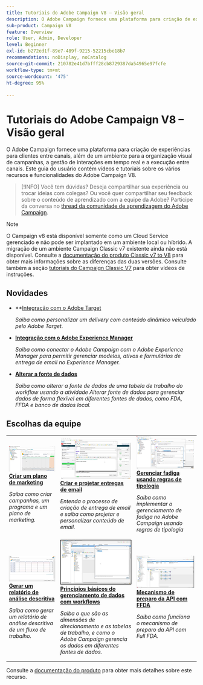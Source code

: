 ```yaml
---
title: Tutoriais do Adobe Campaign V8 – Visão geral
description: O Adobe Campaign fornece uma plataforma para criação de experiências para clientes entre canais, além de um ambiente para a organização visual de campanhas, a gestão de interações em tempo real e a execução entre canais. Este guia do usuário contém vídeos e tutoriais sobre os vários recursos e características do Adobe Campaign Standard.
sub-product: Campaign V8
feature: Overview
role: User, Admin, Developer
level: Beginner
exl-id: b272ed1f-89e7-489f-9215-52215cbe18b7
recommendations: noDisplay, noCatalog
source-git-commit: 210782e41d7bfff28cb8729387da54965e97fcfe
workflow-type: tm+mt
source-wordcount: '475'
ht-degree: 95%

---
```


# Tutoriais do Adobe Campaign V8 – Visão geral

O Adobe Campaign fornece uma plataforma para criação de experiências para clientes entre canais, além de um ambiente para a organização visual de campanhas, a gestão de interações em tempo real e a execução entre canais. Este guia do usuário contém vídeos e tutoriais sobre os vários recursos e funcionalidades do Adobe Campaign V8.

>[!INFO]
> Você tem dúvidas? Deseja compartilhar sua experiência ou trocar ideias com colegas? Ou você quer compartilhar seu feedback sobre o conteúdo de aprendizado com a equipe da Adobe? Participe da conversa no [thread da comunidade de aprendizagem do Adobe Campaign](https://experienceleaguecommunities.adobe.com:443/t5/adobe-campaign-classic/join-the-discussion-on-adobe-campaign-learning/td-p/419096).

>[!NOTE]
> O Campaign v8 está disponível somente como um Cloud Service gerenciado e não pode ser implantado em um ambiente local ou híbrido. A migração de um ambiente Campaign Classic v7 existente ainda não está disponível.
>Consulte a [documentação do produto Classic v7 to V8](https://experienceleague.adobe.com/docs/campaign/campaign-v8/start/capability-matrix.html?lang=pt-BR) para obter mais informações sobre as diferenças das duas versões. Consulte também a seção [tutoriais do Campaign Classic V7](https://experienceleague.adobe.com/docs/campaign-classic-learn/tutorials/overview.html?lang=pt-BR) para obter vídeos de instruções.

## Novidades

* **[Integração com o Adobe Target](/help/connect/target-integration.md)

   *Saiba como personalizar um delivery com conteúdo dinâmico veiculado pelo Adobe Target.*

* **[Integração com o Adobe Experience Manager](https://experienceleague.adobe.com/docs/campaign-learn/integrate-with-experience-manager/overview.html?lang=pt-BR)**

   *Saiba como conectar o Adobe Campaign com o Adobe Experience Manager para permitir gerenciar modelos, ativos e formulários de entrega de email no Experience Manager.*

* **[Alterar a fonte de dados](/help/data-management/change-data-source.md)**

   *Saiba como alterar a fonte de dados de uma tabela de trabalho do workflow usando a atividade Alterar fonte de dados para gerenciar dados de forma flexível em diferentes fontes de dados, como FDA, FFDA e banco de dados local.*


## Escolhas da equipe

<table>
<tr>
  <td>
    <a href="/help/get-started/create-a-marketing-plan-programs-and-campaigns.md">
      <img alt="Criar campanhas, um programa e um plano de marketing (vídeo)" src="./assets/333810.jpg"/>
    </a>
    <div>
      <a href="/help/get-started/create-a-marketing-plan-programs-and-campaigns.md">
    <strong>Criar um plano de marketing</strong>
    </a>
    </div>
    <p>
    <em>Saiba como criar campanhas, um programa e um plano de marketing.</em>
    <p>
  </td>
   <td>
    <a href="./content-creation/create-and-design-email-deliveries.md">
      <img alt="Criar e projetar entregas de email (vídeo)" src="./assets/333476.jpg" />
    </a>
    <div>
      <a href="./content-creation/create-and-design-email-deliveries.md">
    <strong>Criar e projetar entregas de email</strong>
    </a>
    </div> 
    <p>
    <em>Entenda o processo de criação de entrega de email e saiba como projetar e personalizar conteúdo de email.
</em>
    <p>
  </td>
  <td>
    <a href="./send-messages/fatigue-management/typology-rules-for-fatigue-management.md">
      <img alt="Gerenciar fadiga usando regras de tipologia (vídeo)" src="./assets/333787.jpg" />
    </a>
    <div>
      <a href="./send-messages/fatigue-management/typology-rules-for-fatigue-management.md">
    <strong>Gerenciar fadiga usando regras de tipologia</strong>
    </a>
    </div>
    <p>
    <em>Saiba como implementar o gerenciamento de fadiga no Adobe Campaign usando regras de tipologia </em>
    <p>
  </td>
</tr>
<tr>
</td>
  <td>
    <a href="./reporting/generate-a-descriptive-analysis-report.md">
      <img alt="Gerar um relatório de análise descritiva" src="./assets/333994.jpg" />
    </a>
    <div>
      <a href="./reporting/generate-a-descriptive-analysis-report.md">
    <strong>Gerar um relatório de análise descritiva</strong>
    </a>
    </div>
    <p>
    <em>Saiba como gerar um relatório de análise descritiva de um fluxo de trabalho.</em>
    <p>
  </td>
  <td>
   <a href="./data-management/data-management-fundamentals.md">
      <img alt="Princípios básicos do gerenciamento de dados com workflows" src="./assets/339992.jpg" />
    </a>
     <div>
      <a href="./data-management/data-management-fundamentals.md">
    <strong>Princípios básicos do gerenciamento de dados com workflows</strong>
    </a>
    </div>
    <p>
    <em>Saiba o que são as dimensões de direcionamento e as tabelas de trabalho, e como o Adobe Campaign gerencia os dados em diferentes fontes de dados.</em>
    <p>
  </td>
  <td>
   <a href="./data-management/api-staging-mechanism.md">
      <img alt="Mecanismo de preparo da API com FFDA" src="./assets/339276.jpg" />
    </a>
     <div>
      <a href="./data-management/api-staging-mechanism.md">
    <strong>Mecanismo de preparo da API com FFDA</strong>
    </a>
    </div>
    <p>
    <em>Saiba como funciona o mecanismo de preparo da API com Full FDA.</em>
    <p>
  </td>
</tr>
</table>

Consulte a [documentação do produto](https://experienceleague.adobe.com/docs/campaign-v8.html?lang=pt-BR) para obter mais detalhes sobre este recurso.
